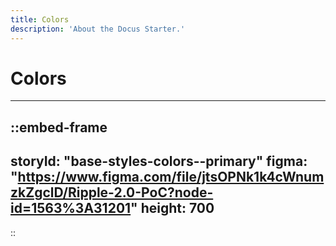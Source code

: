 ```yaml
---
title: Colors
description: 'About the Docus Starter.'
---
```


# Colors

---


::embed-frame
---
storyId: "base-styles-colors--primary"
figma: "https://www.figma.com/file/jtsOPNk1k4cWnumzkZgclD/Ripple-2.0-PoC?node-id=1563%3A31201"
height: 700
---
::

